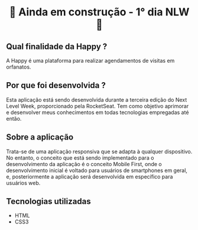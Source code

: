 <div align="center">
   <h1>🚧 Ainda em construção - 1° dia NLW 🚧</h1>
</div>

## Qual finalidade da Happy ?
A Happy é uma plataforma para realizar agendamentos de visitas em orfanatos.

## Por que foi desenvolvida ?
Esta aplicação está sendo desenvolvida durante a terceira edição do Next Level Week, proporcionado pela RocketSeat. Tem como objetivo aprimorar e desenvolver meus conhecimentos em todas tecnologias empregadas até então.

## Sobre a aplicação
Trata-se de uma aplicação responsiva que se adapta à qualquer dispositivo. No entanto, o conceito que está sendo implementado para o desenvolvimento da aplicação é o conceito Mobile First, onde o desenvolvimento inicial é voltado para usuários de smartphones em geral, e, posteriormente a aplicação será desenvolvida em específico para usuários web.

## Tecnologias utilizadas
- HTML 
- CSS3
